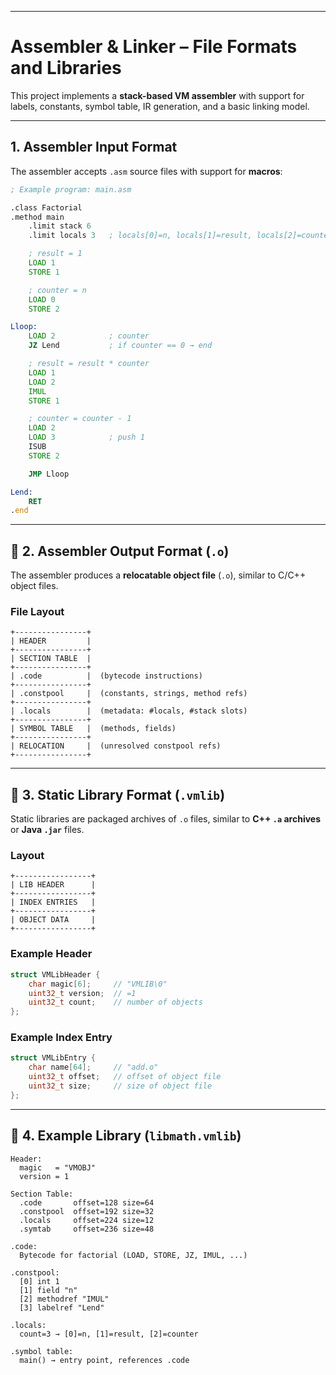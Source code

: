 

---

#  Assembler & Linker – File Formats and Libraries

This project implements a **stack-based VM assembler** with support for labels, constants, symbol table, IR generation, and a basic linking model.  

---

##  1. Assembler Input Format

The assembler accepts `.asm` source files with support for **macros**:

```asm
; Example program: main.asm

.class Factorial
.method main
    .limit stack 6
    .limit locals 3   ; locals[0]=n, locals[1]=result, locals[2]=counter

    ; result = 1
    LOAD 1
    STORE 1

    ; counter = n
    LOAD 0
    STORE 2

Lloop:
    LOAD 2            ; counter
    JZ Lend           ; if counter == 0 → end

    ; result = result * counter
    LOAD 1
    LOAD 2
    IMUL
    STORE 1

    ; counter = counter - 1
    LOAD 2
    LOAD 3            ; push 1
    ISUB
    STORE 2

    JMP Lloop

Lend:
    RET
.end
````

---

## 🔹 2. Assembler Output Format (`.o`)

The assembler produces a **relocatable object file** (`.o`), similar to C/C++ object files.

### File Layout
```
+----------------+
| HEADER         |
+----------------+
| SECTION TABLE  |
+----------------+
| .code          |  (bytecode instructions)
+----------------+
| .constpool     |  (constants, strings, method refs)
+----------------+
| .locals        |  (metadata: #locals, #stack slots)
+----------------+
| SYMBOL TABLE   |  (methods, fields)
+----------------+
| RELOCATION     |  (unresolved constpool refs)
+----------------+

```

---

## 🔹 3. Static Library Format (`.vmlib`)

Static libraries are packaged archives of `.o` files, similar to **C++ `.a` archives** or **Java `.jar`** files.

### Layout

```text
+-----------------+
| LIB HEADER      |
+-----------------+
| INDEX ENTRIES   |
+-----------------+
| OBJECT DATA     |
+-----------------+
```

### Example Header

```c
struct VMLibHeader {
    char magic[6];     // "VMLIB\0"
    uint32_t version;  // =1
    uint32_t count;    // number of objects
};
```

### Example Index Entry

```c
struct VMLibEntry {
    char name[64];     // "add.o"
    uint32_t offset;   // offset of object file
    uint32_t size;     // size of object file
};
```

---

## 🔹 4. Example Library (`libmath.vmlib`)
```
Header:
  magic   = "VMOBJ"
  version = 1

Section Table:
  .code       offset=128 size=64
  .constpool  offset=192 size=32
  .locals     offset=224 size=12
  .symtab     offset=236 size=48

.code:
  Bytecode for factorial (LOAD, STORE, JZ, IMUL, ...)

.constpool:
  [0] int 1
  [1] field "n"
  [2] methodref "IMUL"
  [3] labelref "Lend"

.locals:
  count=3 → [0]=n, [1]=result, [2]=counter

.symbol table:
  main() → entry point, references .code
```